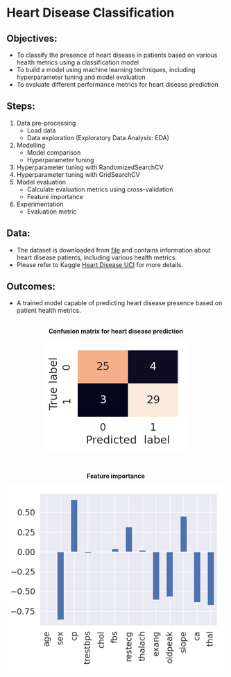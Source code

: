 # Heart Disease Classification

## Objectives:
- To classify the presence of heart disease in patients based on various health metrics using a classification model
- To build a model using machine learning techniques, including hyperparameter tuning and model evaluation
- To evaluate different performance metrics for heart disease prediction

## Steps:
1. Data pre-processing
    - Load data
    - Data exploration (Exploratory Data Analysis: EDA)
2. Modelling
    - Model comparison
    - Hyperparameter tuning
3. Hyperparameter tuning with RandomizedSearchCV
4. Hyperparameter tuning with GridSearchCV
5. Model evaluation
    - Calculate evaluation metrics using cross-validation
    - Feature importance
5. Experimentation
    - Evaluation metric

<!-- ## Usages:
- Open notebook in Colab and run the code cells
- Use the trained model to make predictions on new data -->

## Data:
- The dataset is downloaded from [file](heart-disease.csv) and contains information about heart disease patients, including various health metrics.
- Please refer to Kaggle [Heart Disease UCI](https://www.kaggle.com/datasets/sumaiyatasmeem/heart-disease-classification-dataset) for more details.

## Outcomes:
- A trained model capable of predicting heart disease presence based on patient health metrics.
<br><br>

<p align="center"><b>Confusion matrix for heart disease prediction</b></p>
<div align="center">
  <img src="https://github.com/OCR-tech/OCR-tech/blob/main/docs/img/project_ds2a.png"/>
</div>
<br><br>
<p align="center"><b>Feature importance</b></p>
<div align="center">
  <img src="https://github.com/OCR-tech/OCR-tech/blob/main/docs/img/project_ds2b.png"/>
</div>
<br>